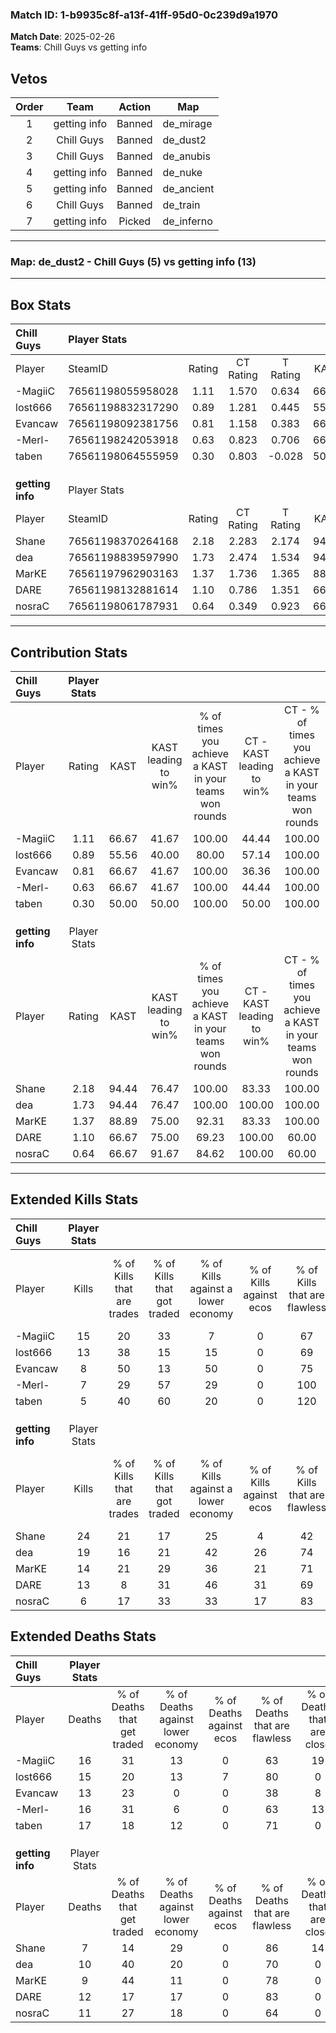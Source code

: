 ### Match ID: 1-b9935c8f-a13f-41ff-95d0-0c239d9a1970  
**Match Date**: 2025-02-26  
**Teams**: Chill Guys vs getting info  

## Vetos  

| Order | Team | Action | Map |
| :---: | :--: | :----: | --- |
| 1 | getting info | Banned | de_mirage |
| 2 | Chill Guys | Banned | de_dust2 |
| 3 | Chill Guys | Banned | de_anubis |
| 4 | getting info | Banned | de_nuke |
| 5 | getting info | Banned | de_ancient |
| 6 | Chill Guys | Banned | de_train |
| 7 | getting info | Picked | de_inferno |

---  

### **Map**: de_dust2 - Chill Guys (5) vs getting info (13)  
---  

## Box Stats  

| **Chill Guys**   | Player Stats      |        |           |          |       |       |       |         |        |      |     |
| :- | :- | :-: | :-: | :-: | :-: | :-: | :-: | :-: | :-: | :-: | :-: |
| Player           | SteamID           | Rating | CT Rating | T Rating | KAST  |  ADR  | Kills | Assists | Deaths | K/D  | HS% |
| -MagiiC          | 76561198055958028 |  1.11  |   1.570   |  0.634   | 66.67 | 91.7  |  15   |    4    |   16   | 0.94 | 66  |
| lost666          | 76561198832317290 |  0.89  |   1.281   |  0.445   | 55.56 | 71.6  |  13   |    3    |   15   | 0.87 | 61  |
| Evancaw          | 76561198092381756 |  0.81  |   1.158   |  0.383   | 66.67 | 71.6  |   8   |    6    |   13   | 0.62 | 50  |
| -Merl-           | 76561198242053918 |  0.63  |   0.823   |  0.706   | 66.67 | 55.8  |   7   |    8    |   16   | 0.44 | 42  |
| taben            | 76561198064555959 |  0.30  |   0.803   |  -0.028  | 50.00 | 40.3  |   5   |    1    |   17   | 0.29 | 40  |
|                  |                   |        |           |          |       |       |       |         |        |      |     |
|                  |                   |        |           |          |       |       |       |         |        |      |     |
|                  |                   |        |           |          |       |       |       |         |        |      |     |
| **getting info** | Player Stats      |        |           |          |       |       |       |         |        |      |     |
| Player           | SteamID           | Rating | CT Rating | T Rating | KAST  |  ADR  | Kills | Assists | Deaths | K/D  | HS% |
| Shane            | 76561198370264168 |  2.18  |   2.283   |  2.174   | 94.44 | 138.4 |  24   |    7    |   7    | 3.43 | 66  |
| dea              | 76561198839597990 |  1.73  |   2.474   |  1.534   | 94.44 | 106.2 |  19   |    4    |   10   | 1.90 | 47  |
| MarKE            | 76561197962903163 |  1.37  |   1.736   |  1.365   | 88.89 | 71.9  |  14   |    4    |   9    | 1.56 | 42  |
| DARE             | 76561198132881614 |  1.10  |   0.786   |  1.351   | 66.67 | 76.9  |  13   |    7    |   12   | 1.08 | 53  |
| nosraC           | 76561198061787931 |  0.64  |   0.349   |  0.923   | 66.67 | 36.3  |   6   |    2    |   11   | 0.55 | 16  |
---  

## Contribution Stats  

| **Chill Guys**   | Player Stats |       |                      |                                                        |                           |                                                             |                          |                                                            |
| :- | :-: | :-: | :-: | :-: | :-: | :-: | :-: | :-: |
| Player           |    Rating    | KAST  | KAST leading to win% | % of times you achieve a KAST in your teams won rounds | CT - KAST leading to win% | CT - % of times you achieve a KAST in your teams won rounds | T - KAST leading to win% | T - % of times you achieve a KAST in your teams won rounds |
| -MagiiC          |     1.11     | 66.67 |        41.67         |                         100.00                         |           44.44           |                           100.00                            |          33.33           |                           100.00                           |
| lost666          |     0.89     | 55.56 |        40.00         |                         80.00                          |           57.14           |                           100.00                            |           0.00           |                            0.00                            |
| Evancaw          |     0.81     | 66.67 |        41.67         |                         100.00                         |           36.36           |                           100.00                            |          100.00          |                           100.00                           |
| -Merl-           |     0.63     | 66.67 |        41.67         |                         100.00                         |           44.44           |                           100.00                            |          33.33           |                           100.00                           |
| taben            |     0.30     | 50.00 |        50.00         |                         100.00                         |           50.00           |                           100.00                            |          50.00           |                           100.00                           |
|                  |              |       |                      |                                                        |                           |                                                             |                          |                                                            |
|                  |              |       |                      |                                                        |                           |                                                             |                          |                                                            |
|                  |              |       |                      |                                                        |                           |                                                             |                          |                                                            |
| **getting info** | Player Stats |       |                      |                                                        |                           |                                                             |                          |                                                            |
| Player           |    Rating    | KAST  | KAST leading to win% | % of times you achieve a KAST in your teams won rounds | CT - KAST leading to win% | CT - % of times you achieve a KAST in your teams won rounds | T - KAST leading to win% | T - % of times you achieve a KAST in your teams won rounds |
| Shane            |     2.18     | 94.44 |        76.47         |                         100.00                         |           83.33           |                           100.00                            |          72.73           |                           100.00                           |
| dea              |     1.73     | 94.44 |        76.47         |                         100.00                         |          100.00           |                           100.00                            |          66.67           |                           100.00                           |
| MarKE            |     1.37     | 88.89 |        75.00         |                         92.31                          |           83.33           |                           100.00                            |          70.00           |                           87.50                            |
| DARE             |     1.10     | 66.67 |        75.00         |                         69.23                          |          100.00           |                            60.00                            |          66.67           |                           75.00                            |
| nosraC           |     0.64     | 66.67 |        91.67         |                         84.62                          |          100.00           |                            60.00                            |          88.89           |                           100.00                           |
---  

## Extended Kills Stats  

| **Chill Guys**   | Player Stats |                            |                            |                                    |                         |                              |                                 |                                       |                    |           |
| :- | :-: | :-: | :-: | :-: | :-: | :-: | :-: | :-: | :-: | :-: |
| Player           |    Kills     | % of Kills that are trades | % of Kills that got traded | % of Kills against a lower economy | % of Kills against ecos | % of Kills that are flawless | % of Kills that are close duels | % of Kills that are assisted by flash | Pistol Round Kills | AWP Kills |
| -MagiiC          |      15      |             20             |             33             |                 7                  |            0            |              67              |                7                |                  13                   |         0          |     4     |
| lost666          |      13      |             38             |             15             |                 15                 |            0            |              69              |                0                |                   0                   |         0          |     0     |
| Evancaw          |      8       |             50             |             13             |                 50                 |            0            |              75              |                0                |                   0                   |         0          |     0     |
| -Merl-           |      7       |             29             |             57             |                 29                 |            0            |             100              |                0                |                   0                   |         0          |     1     |
| taben            |      5       |             40             |             60             |                 20                 |            0            |             120              |                0                |                  40                   |         4          |     2     |
|                  |              |                            |                            |                                    |                         |                              |                                 |                                       |                    |           |
|                  |              |                            |                            |                                    |                         |                              |                                 |                                       |                    |           |
|                  |              |                            |                            |                                    |                         |                              |                                 |                                       |                    |           |
| **getting info** | Player Stats |                            |                            |                                    |                         |                              |                                 |                                       |                    |           |
| Player           |    Kills     | % of Kills that are trades | % of Kills that got traded | % of Kills against a lower economy | % of Kills against ecos | % of Kills that are flawless | % of Kills that are close duels | % of Kills that are assisted by flash | Pistol Round Kills | AWP Kills |
| Shane            |      24      |             21             |             17             |                 25                 |            4            |              42              |                4                |                   4                   |         0          |     5     |
| dea              |      19      |             16             |             21             |                 42                 |           26            |              74              |                5                |                  11                   |         5          |     4     |
| MarKE            |      14      |             21             |             29             |                 36                 |           21            |              71              |               21                |                   0                   |         0          |     1     |
| DARE             |      13      |             8              |             31             |                 46                 |           31            |              69              |                8                |                   8                   |         1          |     0     |
| nosraC           |      6       |             17             |             33             |                 33                 |           17            |              83              |                0                |                  17                   |         0          |     0     |
## Extended Deaths Stats  

| **Chill Guys**   | Player Stats |                             |                                   |                          |                               |                            |                           |               |
| :- | :-: | :-: | :-: | :-: | :-: | :-: | :-: | :-: |
| Player           |    Deaths    | % of Deaths that get traded | % of Deaths against lower economy | % of Deaths against ecos | % of Deaths that are flawless | % of Deaths that are close | % of Deaths while blinded | Deaths to AWP |
| -MagiiC          |      16      |             31              |                13                 |            0             |              63               |             19             |             0             |       0       |
| lost666          |      15      |             20              |                13                 |            7             |              80               |             0              |             7             |       2       |
| Evancaw          |      13      |             23              |                 0                 |            0             |              38               |             8              |             8             |       1       |
| -Merl-           |      16      |             31              |                 6                 |            0             |              63               |             13             |            19             |       2       |
| taben            |      17      |             18              |                12                 |            0             |              71               |             0              |             0             |       1       |
|                  |              |                             |                                   |                          |                               |                            |                           |               |
|                  |              |                             |                                   |                          |                               |                            |                           |               |
|                  |              |                             |                                   |                          |                               |                            |                           |               |
| **getting info** | Player Stats |                             |                                   |                          |                               |                            |                           |               |
| Player           |    Deaths    | % of Deaths that get traded | % of Deaths against lower economy | % of Deaths against ecos | % of Deaths that are flawless | % of Deaths that are close | % of Deaths while blinded | Deaths to AWP |
| Shane            |      7       |             14              |                29                 |            0             |              86               |             14             |             0             |       0       |
| dea              |      10      |             40              |                20                 |            0             |              70               |             0              |            20             |       0       |
| MarKE            |      9       |             44              |                11                 |            0             |              78               |             0              |             0             |       1       |
| DARE             |      12      |             17              |                17                 |            0             |              83               |             0              |            17             |       2       |
| nosraC           |      11      |             27              |                18                 |            0             |              64               |             0              |             0             |       1       |
